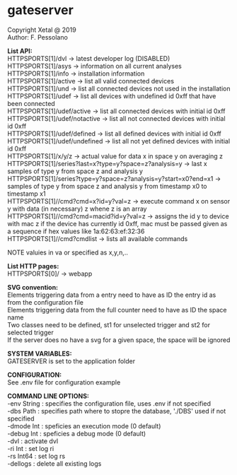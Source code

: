 # gateserver

Copyright Xetal @ 2019  
Author: F. Pessolano  


**List API:**  
HTTPSPORTS[1]/dvl -> latest developer log (DISABLED)  
HTTPSPORTS[1]/asys -> information on all current analyses  
HTTPSPORTS[1]/info -> installation information  
HTTPSPORTS[1]/active -> list all valid connected devices  
HTTPSPORTS[1]/und -> list all connected devices not used in the installation  
HTTPSPORTS[1]/udef -> list all devices with undefined id 0xff that have been connected  
HTTPSPORTS[1]/udef/active -> list all connected devices with initial id 0xff  
HTTPSPORTS[1]/udef/notactive -> list all not connected devices with initial id 0xff  
HTTPSPORTS[1]/udef/defined -> list all defined devices with initial id 0xff  
HTTPSPORTS[1]/udef/undefined -> list all not yet defined devices with initial id 0xff  
HTTPSPORTS[1]/x/y/z -> actual value for data x in space y on averaging z  
HTTPSPORTS[1]/series?last=x?type=y?space=z?analysis=y -> last x samples of type y from space z and analysis y  
HTTPSPORTS[1]/series?type=y?space=z?analysis=y?start=x0?end=x1 -> samples of type y from space z and analysis y from timestamp x0 to timestamp x1  
HTTPSPORTS[1]//cmd?cmd=x?id=y?val=z -> execute command x on sensor y with data (in necessary) z whene z is an array  
HTTPSPORTS[1]//cmd?cmd=macid?id=y?val=z -> assigns the id y to device with mac z if the device has currently id 0xff, mac must be passed given as a sequence if hex values like 1a:62:63:ef:32:36  
HTTPSPORTS[1]//cmd?cmdlist -> lists all available commands  
  
NOTE valuies in va or specified as x,y,n,..   

**List HTTP pages:**  
HTTPSPORTS[0]/ -> webapp

**SVG convention:**  
Elements triggering data from a entry need to have as ID the entry id as from the configuration file  
Elements triggering data from the full counter need to have as ID the space name  
Two classes need to be defined, st1 for unselected trigger and st2 for selected trigger  
If the server does no have a svg for a given space, the space will be ignored  

**SYSTEM VARIABLES:**  
GATESERVER is set to the application folder  

**CONFIGURATION:**  
See .env file for configuration example

**COMMAND LINE OPTIONS:**  
-env String : specifies the configuration file, uses .env if not specified  
-dbs Path : specifies path where to stopre the database, './DBS' used if not specified  
-dmode Int : speficies an execution mode (0 default)  
-debug Int : speficies a debug mode (0 default)  
-dvl : activate dvl  
-ri Int : set log ri  
-rs Int64 : set log rs  
-dellogs : delete all existing logs  